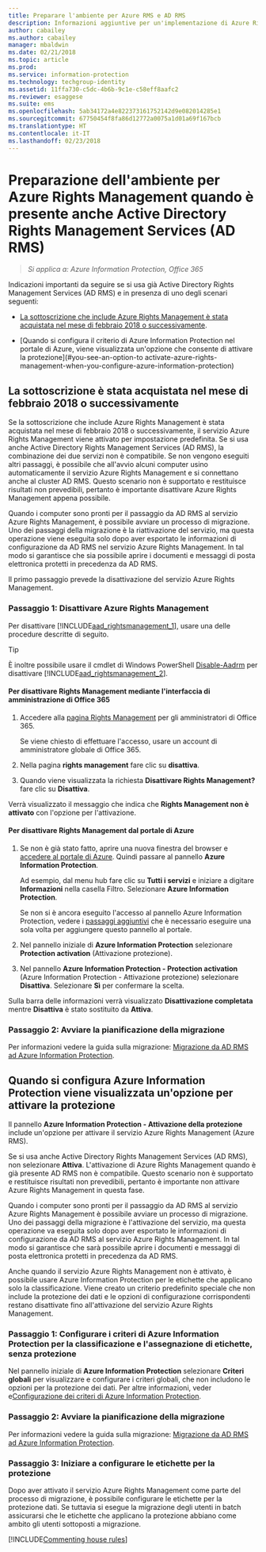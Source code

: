 ```yaml
---
title: Preparare l'ambiente per Azure RMS e AD RMS
description: Informazioni aggiuntive per un'implementazione di Azure Rights Management con AD RMS.
author: cabailey
ms.author: cabailey
manager: mbaldwin
ms.date: 02/21/2018
ms.topic: article
ms.prod: 
ms.service: information-protection
ms.technology: techgroup-identity
ms.assetid: 11ffa730-c5dc-4b6b-9c1e-c58eff8aafc2
ms.reviewer: esaggese
ms.suite: ems
ms.openlocfilehash: 5ab34172a4e822373161752142d9e082014285e1
ms.sourcegitcommit: 67750454f8fa86d12772a0075a1d01a69f167bcb
ms.translationtype: HT
ms.contentlocale: it-IT
ms.lasthandoff: 02/23/2018
---
```

# <a name="preparing-the-environment-for-azure-rights-management-when-you-also-have-active-directory-rights-management-services-ad-rms"></a>Preparazione dell'ambiente per Azure Rights Management quando è presente anche Active Directory Rights Management Services (AD RMS)

>*Si applica a: Azure Information Protection, Office 365*

Indicazioni importanti da seguire se si usa già Active Directory Rights Management Services (AD RMS) e in presenza di uno degli scenari seguenti:

- [La sottoscrizione che include Azure Rights Management è stata acquistata nel mese di febbraio 2018 o successivamente](#your-subscription-was-purchased-during-or-after-february-2018).

- [Quando si configura il criterio di Azure Information Protection nel portale di Azure, viene visualizzata un'opzione che consente di attivare la protezione](#you-see-an-option-to activate-azure-rights-management-when-you-configure-azure-information-protection)

## <a name="your-subscription-was-purchased-during-or-after-february-2018"></a>La sottoscrizione è stata acquistata nel mese di febbraio 2018 o successivamente

Se la sottoscrizione che include Azure Rights Management è stata acquistata nel mese di febbraio 2018 o successivamente, il servizio Azure Rights Management viene attivato per impostazione predefinita. Se si usa anche Active Directory Rights Management Services (AD RMS), la combinazione dei due servizi non è compatibile. Se non vengono eseguiti altri passaggi, è possibile che all'avvio alcuni computer usino automaticamente il servizio Azure Rights Management e si connettano anche al cluster AD RMS. Questo scenario non è supportato e restituisce risultati non prevedibili, pertanto è importante disattivare Azure Rights Management appena possibile. 

Quando i computer sono pronti per il passaggio da AD RMS al servizio Azure Rights Management, è possibile avviare un processo di migrazione. Uno dei passaggi della migrazione è la riattivazione del servizio, ma questa operazione viene eseguita solo dopo aver esportato le informazioni di configurazione da AD RMS nel servizio Azure Rights Management. In tal modo si garantisce che sia possibile aprire i documenti e messaggi di posta elettronica protetti in precedenza da AD RMS.

Il primo passaggio prevede la disattivazione del servizio Azure Rights Management.

### <a name="step-1-deactivate-azure-rights-management"></a>Passaggio 1: Disattivare Azure Rights Management
Per disattivare [!INCLUDE[aad_rightsmanagement_1](../includes/aad_rightsmanagement_1_md.md)], usare una delle procedure descritte di seguito.

> [!TIP]
> È inoltre possibile usare il cmdlet di Windows PowerShell [Disable-Aadrm](http://msdn.microsoft.com/library/windowsazure/dn629422.aspx) per disattivare [!INCLUDE[aad_rightsmanagement_2](../includes/aad_rightsmanagement_2_md.md)].

#### <a name="to-deactivate-rights-management-from-the-office-365-admin-center"></a>Per disattivare Rights Management mediante l'interfaccia di amministrazione di Office 365

1. Accedere alla [pagina Rights Management](https://account.activedirectory.windowsazure.com/RmsOnline/Manage.aspx) per gli amministratori di Office 365.
    
    Se viene chiesto di effettuare l'accesso, usare un account di amministratore globale di Office 365.

2. Nella pagina **rights management** fare clic su **disattiva**.

3.  Quando viene visualizzata la richiesta **Disattivare Rights Management?** fare clic su **Disattiva**.

Verrà visualizzato il messaggio che indica che **Rights Management non è attivato** con l'opzione per l'attivazione.

#### <a name="to-deactivate-rights-management-from-the-azure-portal"></a>Per disattivare Rights Management dal portale di Azure

1. Se non è già stato fatto, aprire una nuova finestra del browser e [accedere al portale di Azure](configure-policy.md#signing-in-to-the-azure-portal). Quindi passare al pannello **Azure Information Protection**.
    
    Ad esempio, dal menu hub fare clic su **Tutti i servizi** e iniziare a digitare **Informazioni** nella casella Filtro. Selezionare **Azure Information Protection**.
    
    Se non si è ancora eseguito l'accesso al pannello Azure Information Protection, vedere i [passaggi aggiuntivi](configure-policy.md#to-access-the-azure-information-protection-blade-for-the-first-time) che è necessario eseguire una sola volta per aggiungere questo pannello al portale.

2. Nel pannello iniziale di **Azure Information Protection** selezionare **Protection activation** (Attivazione protezione). 

3.  Nel pannello **Azure Information Protection - Protection activation** (Azure Information Protection - Attivazione protezione) selezionare **Disattiva**. Selezionare **Sì** per confermare la scelta.

Sulla barra delle informazioni verrà visualizzato **Disattivazione completata** mentre **Disattiva** è stato sostituito da **Attiva**. 

### <a name="step-2-start-planning-for-migration"></a>Passaggio 2: Avviare la pianificazione della migrazione

Per informazioni vedere la guida sulla migrazione: [Migrazione da AD RMS ad Azure Information Protection](../plan-design/migrate-from-ad-rms-to-azure-rms.md).

## <a name="you-see-an-option-to-activate-protection-when-you-configure-azure-information-protection"></a>Quando si configura Azure Information Protection viene visualizzata un'opzione per attivare la protezione

Il pannello **Azure Information Protection - Attivazione della protezione** include un'opzione per attivare il servizio Azure Rights Management (Azure RMS).  

Se si usa anche Active Directory Rights Management Services (AD RMS), non selezionare **Attiva**. L'attivazione di Azure Rights Management quando è già presente AD RMS non è compatibile. Questo scenario non è supportato e restituisce risultati non prevedibili, pertanto è importante non attivare Azure Rights Management in questa fase.  

Quando i computer sono pronti per il passaggio da AD RMS al servizio Azure Rights Management è possibile avviare un processo di migrazione. Uno dei passaggi della migrazione è l'attivazione del servizio, ma questa operazione va eseguita solo dopo aver esportato le informazioni di configurazione da AD RMS al servizio Azure Rights Management. In tal modo si garantisce che sarà possibile aprire i documenti e messaggi di posta elettronica protetti in precedenza da AD RMS. 

Anche quando il servizio Azure Rights Management non è attivato, è possibile usare Azure Information Protection per le etichette che applicano solo la classificazione. Viene creato un criterio predefinito speciale che non include la protezione dei dati e le opzioni di configurazione corrispondenti restano disattivate fino all'attivazione del servizio Azure Rights Management.

### <a name="step-1-configure-your-azure-information-protection-policy-for-classification-and-labeling---without-protection"></a>Passaggio 1: Configurare i criteri di Azure Information Protection per la classificazione e l'assegnazione di etichette, senza protezione

Nel pannello iniziale di **Azure Information Protection** selezionare **Criteri globali** per visualizzare e configurare i criteri globali, che non includono le opzioni per la protezione dei dati. Per altre informazioni, veder e[Configurazione dei criteri di Azure Information Protection](configure-policy.md).

### <a name="step-2-start-planning-for-migration"></a>Passaggio 2: Avviare la pianificazione della migrazione

Per informazioni vedere la guida sulla migrazione: [Migrazione da AD RMS ad Azure Information Protection](../plan-design/migrate-from-ad-rms-to-azure-rms.md).

### <a name="step-3-start-to-configure-labels-for-protection"></a>Passaggio 3: Iniziare a configurare le etichette per la protezione

Dopo aver attivato il servizio Azure Rights Management come parte del processo di migrazione, è possibile configurare le etichette per la protezione dati. Se tuttavia si esegue la migrazione degli utenti in batch assicurarsi che le etichette che applicano la protezione abbiano come ambito gli utenti sottoposti a migrazione.

[!INCLUDE[Commenting house rules](../includes/houserules.md)]

